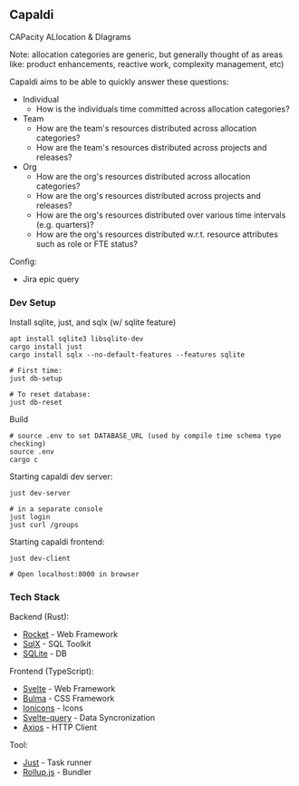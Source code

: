 Capaldi
------

CAPacity ALlocation & DIagrams

Note: allocation categories are generic, but generally thought of as areas like: product enhancements, reactive work, complexity management, etc)

Capaldi aims to be able to quickly answer these questions:
- Individual
  - How is the individuals time committed across allocation categories?
- Team
  - How are the team's resources distributed across allocation categories?
  - How are the team's resources distributed across projects and releases?
- Org
  - How are the org's resources distributed across allocation categories?
  - How are the org's resources distributed across projects and releases?
  - How are the org's resources distributed over various time intervals (e.g. quarters)?
  - How are the org's resources distributed w.r.t. resource attributes such as role or FTE status?


Config:
- Jira epic query



### Dev Setup

Install sqlite, just, and sqlx (w/ sqlite feature)

```shell
apt install sqlite3 libsqlite-dev
cargo install just
cargo install sqlx --no-default-features --features sqlite
```

```shell
# First time:
just db-setup

# To reset database:
just db-reset
```

Build

```shell
# source .env to set DATABASE_URL (used by compile time schema type checking)
source .env
cargo c
```

Starting capaldi dev server:

```shell
just dev-server

# in a separate console
just login
just curl /groups
```

Starting capaldi frontend:

```shell
just dev-client

# Open localhost:8000 in browser
```


### Tech Stack

Backend (Rust):

- [Rocket](https://rocket.rs/) - Web Framework
- [SqlX](https://github.com/launchbadge/sqlx) - SQL Toolkit
- [SQLite](https://sqlite.org) - DB

Frontend (TypeScript):
- [Svelte](https://svelte.dev/) - Web Framework
- [Bulma](https://bulma.io/) - CSS Framework
- [Ionicons](https://ionic.io/ionicons/v4) - Icons
- [Svelte-query](https://sveltequery.vercel.app/) - Data Syncronization
- [Axios](https://axios-http.com/) - HTTP Client

Tool:
- [Just](https://github.com/casey/just) - Task runner
- [Rollup.js](https://www.rollupjs.org) - Bundler